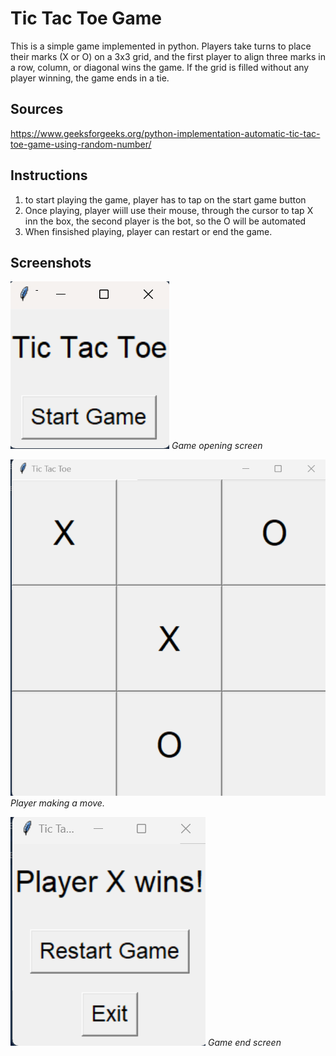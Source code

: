 # Tic Tac Toe Game
This is a simple game implemented in python.  Players take turns to place their marks (X or O) on a 3x3 grid, and the first player to align three marks in a row, column, or diagonal wins the game. If the grid is filled without any player winning, the game ends in a tie.

## Sources
https://www.geeksforgeeks.org/python-implementation-automatic-tic-tac-toe-game-using-random-number/

## **Instructions**
1. to start playing the game, player has to tap on the start game button
2. Once playing, player wiill use their mouse, through the cursor to tap X inn the box, the second player is the bot, so the O will be automated
3. When finsished playing, player can restart or end the game.



## **Screenshots**

![Game Start](https://github.com/Ilakkiya37/Tick-Tack-Toe-/blob/main/Screenshot%202024-07-22%20145414.png?raw=true)
*Game opening screen*

![Player Move](https://github.com/Ilakkiya37/Tick-Tack-Toe-/blob/main/Screenshot%202024-07-22%20145448.png?raw=true)
*Player making a move.*

![Game End](https://github.com/Ilakkiya37/Tick-Tack-Toe-/blob/main/Screenshot%202024-07-22%20145509.png?raw=true)
*Game end screen*

